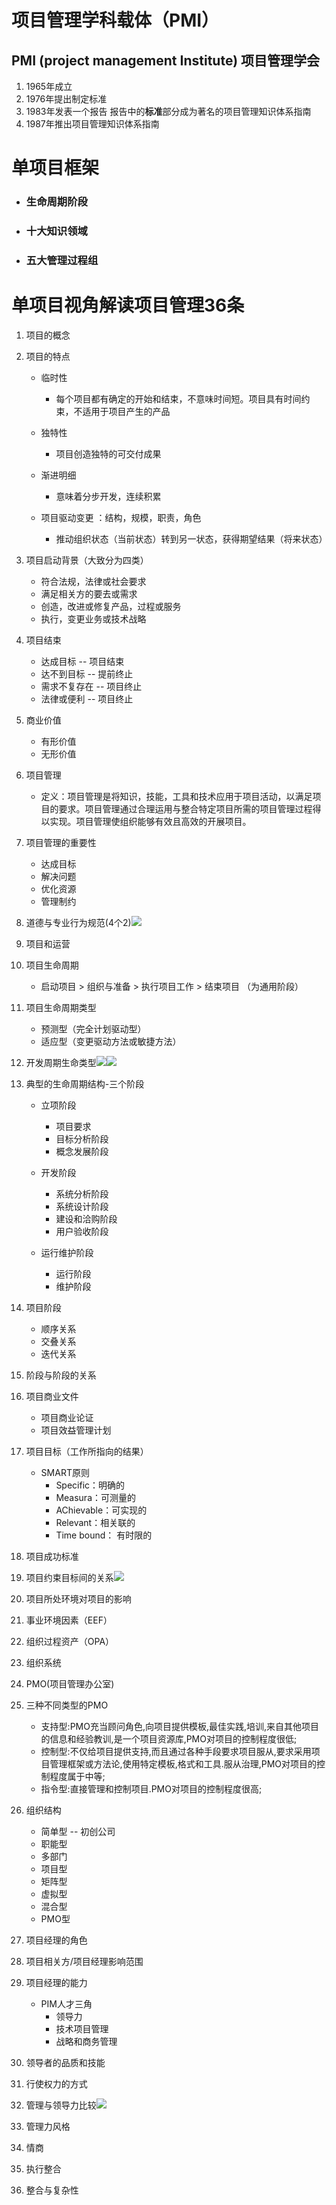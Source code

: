 # 项目管理学科载体（PMI）

##  PMI (project management Institute) 项目管理学会

1.  1965年成立
2. 1976年提出制定标准
3. 1983年发表一个报告 报告中的**标准**部分成为著名的项目管理知识体系指南
4. 1987年推出项目管理知识体系指南

# 单项目框架

- ### 生命周期阶段

- ### 十大知识领域

- ### 五大管理过程组

# 单项目视角解读项目管理36条

1. 项目的概念
2. 项目的特点

   - 临时性	
     - 每个项目都有确定的开始和结束，不意味时间短。项目具有时间约束，不适用于项目产生的产品

   - 独特性   
     -  项目创造独特的可交付成果

   - 渐进明细  
     - 意味着分步开发，连续积累

   - 项目驱动变更 ：结构，规模，职责，角色
     - 推动组织状态（当前状态）转到另一状态，获得期望结果（将来状态）
3. 项目启动背景（大致分为四类）

   - 符合法规，法律或社会要求
   - 满足相关方的要去或需求
   - 创造，改进或修复产品，过程或服务
   - 执行，变更业务或技术战略
4. 项目结束 
   - 达成目标    --      项目结束
   - 达不到目标    --    提前终止  
   - 需求不复存在    --   项目终止
   - 法律或便利    --    项目终止    
5. 商业价值
   - 有形价值
   - 无形价值
6. 项目管理
   - 定义：项目管理是将知识，技能，工具和技术应用于项目活动，以满足项目的要求。项目管理通过合理运用与整合特定项目所需的项目管理过程得以实现。项目管理使组织能够有效且高效的开展项目。
7. 项目管理的重要性
   - 达成目标
   - 解决问题
   - 优化资源
   - 管理制约
8. 道德与专业行为规范(4个2)![](C:\Users\11371\Desktop\PMP\assets\1.png)
9. 项目和运营
10. 项目生命周期
    - 启动项目  >  组织与准备  >  执行项目工作  >  结束项目     （为通用阶段）

11. 项目生命周期类型
    - 预测型（完全计划驱动型）
    - 适应型（变更驱动方法或敏捷方法）

12. 开发周期生命类型![](C:\Users\11371\Desktop\PMP\assets\2.png)![](C:\Users\11371\Desktop\PMP\assets\3.jpg)
13. 典型的生命周期结构-三个阶段
    - 立项阶段
      - 项目要求
      - 目标分析阶段
      - 概念发展阶段

    - 开发阶段
      - 系统分析阶段
      - 系统设计阶段
      - 建设和洽购阶段
      - 用户验收阶段

    - 运行维护阶段
      - 运行阶段
      - 维护阶段

14. 项目阶段 
    - 顺序关系
    - 交叠关系
    - 迭代关系
15. 阶段与阶段的关系
16. 项目商业文件
    - 项目商业论证
    - 项目效益管理计划
17. 项目目标（工作所指向的结果）
    - SMART原则
      - Specific：明确的
      - Measura：可测量的
      - AChievable：可实现的
      - Relevant：相关联的
      - Time bound： 有时限的

18. 项目成功标准
19. 项目约束目标间的关系![](C:\Users\11371\Desktop\PMP\assets\4.png)
20. 项目所处环境对项目的影响
21. 事业环境因素（EEF）
22. 组织过程资产（OPA）
23. 组织系统
24. PMO(项目管理办公室)
25. 三种不同类型的PMO
    - 支持型:PMO充当顾问角色,向项目提供模板,最佳实践,培训,来自其他项目的信息和经验教训,是一个项目资源库,PMO对项目的控制程度很低;
    - 控制型:不仅给项目提供支持,而且通过各种手段要求项目服从,要求采用项目管理框架或方法论,使用特定模板,格式和工具.服从治理,PMO对项目的控制程度属于中等;
    - 指令型:直接管理和控制项目.PMO对项目的控制程度很高;

26. 组织结构
    - 简单型  --  初创公司
    - 职能型
    - 多部门
    - 项目型
    - 矩阵型
    - 虚拟型
    - 混合型
    - PMO型

27. 项目经理的角色
28. 项目相关方/项目经理影响范围
29. 项目经理的能力
    - PIM人才三角
      - 领导力
      - 技术项目管理
      - 战略和商务管理

30. 领导者的品质和技能
31. 行使权力的方式
32. 管理与领导力比较![](C:\Users\11371\Desktop\PMP\assets\5.png)
33. 管理力风格
34. 情商
35. 执行整合
36. 整合与复杂性

